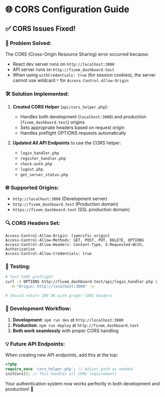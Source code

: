 # 🌐 CORS Configuration Guide

## ✅ CORS Issues Fixed!

### 🔧 **Problem Solved:**
The CORS (Cross-Origin Resource Sharing) error occurred because:
- React dev server runs on `http://localhost:3000`
- API server runs on `http://fivem_dashboard.test`
- When using `withCredentials: true` (for session cookies), the server cannot use wildcard `*` for `Access-Control-Allow-Origin`

### 🛠️ **Solution Implemented:**

1. **Created CORS Helper** (`api/cors_helper.php`):
   - Handles both development (`localhost:3000`) and production (`fivem_dashboard.test`) origins
   - Sets appropriate headers based on request origin
   - Handles preflight OPTIONS requests automatically

2. **Updated All API Endpoints** to use the CORS helper:
   - `login_handler.php`
   - `register_handler.php`
   - `check-auth.php`
   - `logout.php`
   - `get_server_status.php`

### 🌐 **Supported Origins:**
- `http://localhost:3000` (Development server)
- `http://fivem_dashboard.test` (Production domain)
- `https://fivem_dashboard.test` (SSL production domain)

### 🔍 **CORS Headers Set:**
```
Access-Control-Allow-Origin: [specific origin]
Access-Control-Allow-Methods: GET, POST, PUT, DELETE, OPTIONS
Access-Control-Allow-Headers: Content-Type, X-Requested-With, Authorization
Access-Control-Allow-Credentials: true
```

### 🎯 **Testing:**
```bash
# Test CORS preflight
curl -X OPTIONS http://fivem_dashboard.test/api/login_handler.php \
  -H "Origin: http://localhost:3000" -v

# Should return 200 OK with proper CORS headers
```

### 🚀 **Development Workflow:**
1. **Development**: `npm run dev` at `http://localhost:3000`
2. **Production**: `npm run deploy` at `http://fivem_dashboard.test`
3. **Both work seamlessly** with proper CORS handling

### 💡 **Future API Endpoints:**
When creating new API endpoints, add this at the top:
```php
<?php
require_once 'cors_helper.php'; // Adjust path as needed
initCors(); // This handles all CORS requirements
```

Your authentication system now works perfectly in both development and production! 🎉
